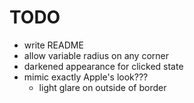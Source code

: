 # TODO
 * write README
 * allow variable radius on any corner
 * darkened appearance for clicked state
 * mimic exactly Apple's look???
    * light glare on outside of border
